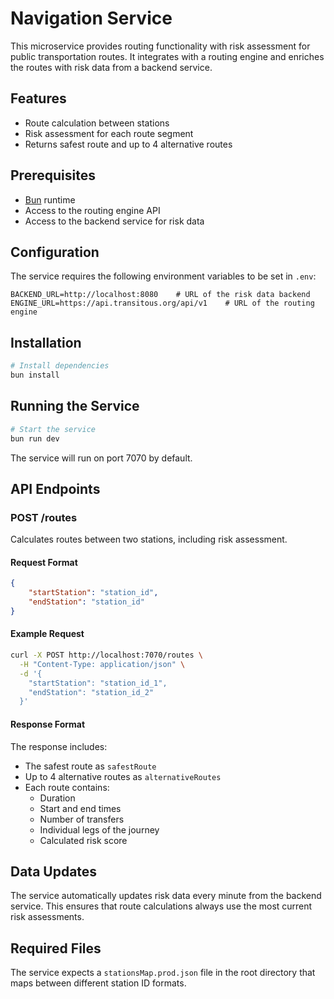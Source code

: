 # Navigation Service

This microservice provides routing functionality with risk assessment for public transportation routes. It integrates with a routing engine and enriches the routes with risk data from a backend service.

## Features

-   Route calculation between stations
-   Risk assessment for each route segment
-   Returns safest route and up to 4 alternative routes

## Prerequisites

-   [Bun](https://bun.sh/) runtime
-   Access to the routing engine API
-   Access to the backend service for risk data

## Configuration

The service requires the following environment variables to be set in `.env`:

```env
BACKEND_URL=http://localhost:8080    # URL of the risk data backend
ENGINE_URL=https://api.transitous.org/api/v1    # URL of the routing engine
```

## Installation

```bash
# Install dependencies
bun install
```

## Running the Service

```bash
# Start the service
bun run dev
```

The service will run on port 7070 by default.

## API Endpoints

### POST /routes

Calculates routes between two stations, including risk assessment.

#### Request Format

```json
{
    "startStation": "station_id",
    "endStation": "station_id"
}
```

#### Example Request

```bash
curl -X POST http://localhost:7070/routes \
  -H "Content-Type: application/json" \
  -d '{
    "startStation": "station_id_1",
    "endStation": "station_id_2"
  }'
```

#### Response Format

The response includes:

-   The safest route as `safestRoute`
-   Up to 4 alternative routes as `alternativeRoutes`
-   Each route contains:
    -   Duration
    -   Start and end times
    -   Number of transfers
    -   Individual legs of the journey
    -   Calculated risk score

## Data Updates

The service automatically updates risk data every minute from the backend service. This ensures that route calculations always use the most current risk assessments.

## Required Files

The service expects a `stationsMap.prod.json` file in the root directory that maps between different station ID formats.

